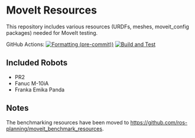 MoveIt Resources
================

This repository includes various resources (URDFs, meshes, moveit_config packages) needed for MoveIt testing.

GitHub Actions: [![Formatting (pre-commit))](https://github.com/ros-planning/moveit_resources/actions/workflows/format.yml/badge.svg?branch=ros2)](https://github.com/ros-planning/moveit_resources/actions/workflows/format.yml?query=branch%3Aros2) [![Build and Test](https://github.com/ros-planning/moveit_resources/actions/workflows/industrial_ci_action.yml/badge.svg?branch=ros2)](https://github.com/ros-planning/moveit_resources/actions/workflows/industrial_ci_action.yml?query=branch%3Aros2)

## Included Robots

- PR2
- Fanuc M-10iA
- Franka Emika Panda

## Notes

The benchmarking resources have been moved to https://github.com/ros-planning/moveit_benchmark_resources.
